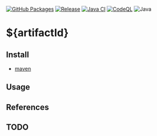 [![GitHub Packages](https://github.com/umjammer/${artifactId}/actions/workflows/maven-publish.yml/badge.svg)](https://github.com/umjammer?tab=packages&repo_name=${artifactId})
[![Release](https://jitpack.io/v/umjammer/${artifactId}.svg)](https://jitpack.io/#umjammer/${artifactId})
[![Java CI](https://github.com/umjammer/${artifactId}/actions/workflows/maven.yml/badge.svg)](https://github.com/umjammer/${artifactId}/actions/workflows/maven.yml)
[![CodeQL](https://github.com/umjammer/${artifactId}/actions/workflows/codeql.yml/badge.svg)](https://github.com/umjammer/${artifactId}/actions/workflows/codeql.yml)
![Java](https://img.shields.io/badge/Java-${javaVersion}-b07219)

# ${artifactId}

## Install

 * [maven](https://jitpack.io/#umjammer/${artifactId})

## Usage

## References

## TODO